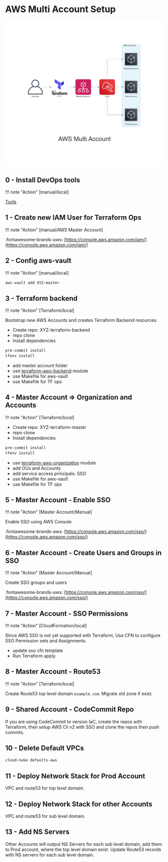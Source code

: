# AWS Multi Account Setup

![AWS ORG](../diagrams/aws_multi_account.png)

## 0 - Install DevOps tools

!!! note "Action"
     [manual/local]

[Tools](../devops/tools.md)

## 1 - Create new IAM User for Terraform Ops

!!! note "Action"
     [manual/AWS Master Account]

:fontawesome-brands-aws: [https://console.aws.amazon.com/iam/](https://console.aws.amazon.com/iam/)

## 2 - Config aws-vault

!!! note "Action"
     [manual/local]

```bash
aws-vault add XYZ-master
```

## 3 - Terraform backend

!!! note "Action"
     [Terraform/local]

Bootstrap new AWS Accounts and creates Terraform Backend resources.

- Create repo: XYZ-terraform-backend
- repo clone
- Install dependencies

```bash
pre-commit install
tfenv install
```

- add master account folder
- use [terraform-aws-backend](../terraform/terraform-backend.md) module
- use Makefile for aws-vault
- use Makefile for TF ops

## 4 - Master Account => Organization and Accounts

!!! note "Action"
     [Terraform/local]

- Create repo: XYZ-terraform-master
- repo clone
- Install dependencies

```bash
pre-commit install
tfenv install
```

- use [terraform-aws-organization](../terraform/terraform-organization.md) module
- add OUs and Accounts
- add service access principals: SSO
- use Makefile for aws-vault
- use Makefile for TF ops

## 5 - Master Account - Enable SSO

!!! note "Action"
     [Master Account/Manual]

Enable SSO using AWS Console

:fontawesome-brands-aws: [https://console.aws.amazon.com/sso/](https://console.aws.amazon.com/sso/)

## 6 - Master Account - Create Users and Groups in SSO

!!! note "Action"
     [Master Account/Manual]

Create SSO groups and users

:fontawesome-brands-aws: [https://console.aws.amazon.com/sso/](https://console.aws.amazon.com/sso/)

## 7 - Master Account - SSO Permissions

!!! note "Action"
     [CloudFormation/local]

Since AWS SSO is not yet supported with Terraform, Use CFN to configure SSO Permission sets and Assignments.

- update sso cfn template
- Run Terraform apply.

## 8 - Master Account - Route53

!!! note "Action"
     [Terraform/local]

Create Route53 top level domain `example.com`. Migrate old zone if exist.

## 9 - Shared Account - CodeCommit Repo

If you are using CodeCommit to version IaC, create the repos with Terraform, then setup AWS Cli v2 with SSO and clone the repos then push commits.

## 10 - Delete Default VPCs

```bash
cloud-nuke defaults-aws
```


## 11 - Deploy Network Stack for Prod Account

VPC and route53 for top level domain.

## 12 - Deploy Network Stack for other Accounts

VPC and route53 for sub level domain.

## 13 - Add NS Servers

Other Accounts will output NS Servers for each sub level domain, add them to Prod account, where the top level domain exist.
Update Route53 records with NS servers for each sub level domain.
